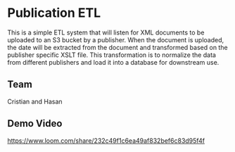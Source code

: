 # Publication ETL

This is a simple ETL system that will listen for XML documents to be uploaded to an S3 bucket by a publisher. When the document is uploaded, the date will be extracted from the document and transformed based on the publisher specific XSLT file. This transformation is to normalize the data from different publishers and load it into a database for downstream use.

## Team
Cristian and Hasan

## Demo Video
https://www.loom.com/share/232c49f1c6ea49af832bef6c83d95f4f

